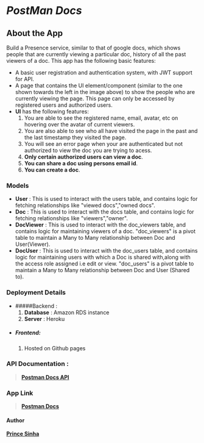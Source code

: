 # ***PostMan Docs***

## About the App
Build a Presence service, similar to that of google docs, which shows people that are
currently viewing a particular doc, history of all the past viewers of a doc.
 This app has the following basic features:
- A basic user registration and authentication system, with JWT support for API.
- A page that contains the UI element/component (similar to the one shown
  towards the left in the image above) to show the people who are currently viewing the
  page. This page can only be accessed by registered users and authorized users.
- **UI** has the following features:
     1. You are able to see the registered name, email, avatar, etc on hovering over the
     avatar of current viewers.
     2. You are also able to see who all have visited the page in the past and the
     last timestamp they visited the page.
     3. You will see an error page when your are authenticated but not authorized to view the doc you are trying to acess.
     4. **Only certain authorized users can view a doc**.
     5. **You can share a doc using persons email id**.
     5. **You can create a doc**.

### Models
- **User** : This is used to interact with the users table, and contains logic
 for fetching relationships like "viewed docs","owned docs". 
- **Doc** : This is used to interact with the docs table, and contains 
logic for fetching relationships like "viewers","owner".
- **DocViewer** : This is used to interact with the doc_viewers table, 
and contains logic for maintaining viewers of a doc. "doc_viewers" is a pivot
 table to maintain a Many to Many relationship between Doc and User(Viewer). 
- **DocUser** : This is used to interact with the doc_users table, 
and contains logic for maintaining users with which a Doc is shared with,along
 with the access role assigned i.e edit or view. "doc_users" is a pivot
 table to maintain a Many to Many relationship between Doc and User (Shared to). 
  
### **Deployment Details** 
- #####Backend :
    1. **Database** : Amazon RDS instance
    2. **Server** : Heroku
- ##### Frontend:
    1. Hosted on Github pages

### **API Documentation** :
> [**Postman Docs API**](https://documenter.getpostman.com/view/6037135/SzYbyxVX?version=latest)

### App Link
>[**Postman Docs**](https://theprincevishal.in/realtime-docs)

 


#### Author
[**Prince Sinha**](https://theprincevishal.in)
